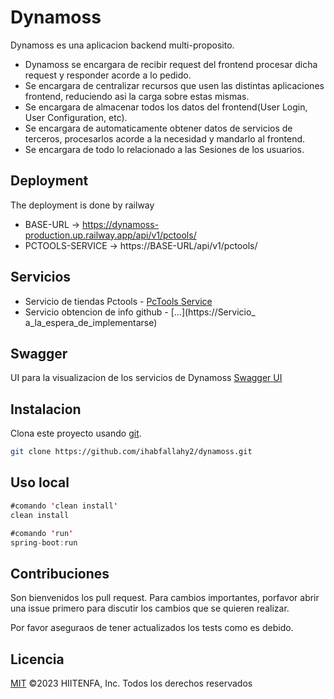 # Dynamoss

Dynamoss es una aplicacion backend multi-proposito.

- Dynamoss se encargara de recibir request del frontend procesar dicha request y responder acorde a lo pedido.
- Se encargara de centralizar recursos que usen las distintas aplicaciones frontend, reduciendo asi la carga sobre estas mismas.
- Se encargara de almacenar todos los datos del frontend(User Login, User Configuration, etc).
- Se encargara de automaticamente obtener datos de servicios de terceros, procesarlos acorde a la necesidad y mandarlo al frontend.
- Se encargara de todo lo relacionado a las Sesiones de los usuarios.

## Deployment
The deployment is done by railway

- BASE-URL -> https://dynamoss-production.up.railway.app/api/v1/pctools/
- PCTOOLS-SERVICE -> https://BASE-URL/api/v1/pctools/

## Servicios
- Servicio de tiendas Pctools - [PcTools Service](https://dynamoss-production.up.railway.app/api/v1/pctools/)
- Servicio obtencion de info github - [...](https://Servicio_ a_la_espera_de_implementarse)

## Swagger
UI para la visualizacion de los servicios de Dynamoss [Swagger UI](https://dynamoss-production.up.railway.app/swagger-ui/index.html#/)

## Instalacion

Clona este proyecto usando [git](https://git-scm.com/).

```bash
git clone https://github.com/ihabfallahy2/dynamoss.git
```

## Uso local

```java
#comando 'clean install'
clean install

#comando 'run'
spring-boot:run

```

## Contribuciones

Son bienvenidos los pull request. Para cambios importantes, porfavor abrir una issue primero para discutir los cambios que se quieren realizar.

Por favor aseguraos de tener actualizados los tests como es debido.

## Licencia

[MIT](https://choosealicense.com/licenses/mit/) ©2023 HIITENFA, Inc. Todos los derechos reservados

